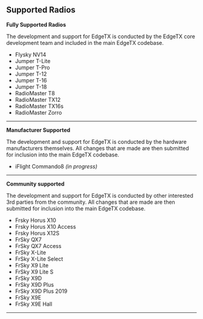 ## Supported Radios

**Fully Supported Radios** 

The development and support for EdgeTX is conducted by the EdgeTX core development team and included in the main EdgeTX codebase.

* Flysky NV14
* Jumper T-Lite
* Jumper T-Pro
* Jumper T-12
* Jumper T-16
* Jumper T-18
* RadioMaster T8
* RadioMaster TX12
* RadioMaster TX16s
* RadioMaster Zorro

---

**Manufacturer Supported**
 
The development and support for EdgeTX is conducted by the hardware manufacturers themselves. All changes that are made are then submitted for inclusion into the main EdgeTX codebase.

* iFlight Commando8 *(in progress)*

---

**Community supported**

The development and support for EdgeTX is conducted by other interested 3rd parties from the community. All changes that are made are then submitted for inclusion into the main EdgeTX codebase.

* Frsky Horus X10
* Frsky Horus X10 Access
* Frsky Horus X12S
* FrSky QX7
* FrSky QX7 Access
* FrSky X-Lite
* FrSky X-Lite Select
* FrSky X9 Lite
* FrSky X9 Lite S
* FrSky X9D
* FrSky X9D Plus
* FrSky X9D Plus 2019
* FrSky X9E
* FrSky X9E Hall

---